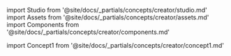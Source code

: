 import Studio from '@site/docs/_partials/concepts/creator/studio.md'
import Assets from '@site/docs/_partials/concepts/creator/assets.md'
import Components from '@site/docs/_partials/concepts/creator/components.md'

import Concept1 from '@site/docs/_partials/concepts/creator/concept1.md'

<Studio />
<Assets />


<!-- FIXME: Remove -->
<!-- core -->
<!-- advanced -->
<Components />
<Concept1 />
<Concept1 />
<!-- mastery -->
<Concept1 />
<Concept1 />




<!-- Concepts List  (isolated from guided steps)
# Core
## Dashboard    <- (new)
Project Management
  Installing Projects
  Scene Management
Admin Panel
Tutorial Tracks
## Studio
### Material Editor
(viewer+editor)


## Assets
Prefabs	
Kits
Lights
LookDev Presets  (name TBD)
### Scripts
- [ ] Animation Triggers
  - [ ] (tut step) Move object
  - [ ] (tut step) Scale object
  - [ ] (tut step) Change color
- [ ] (not yet) Animation Timeline
  - [ ] Keying
- [ ] URL redirect
- [ ] Ecommerce
### Lighting / Look Dev
Environment Map
Environment Map Baker
Lightmaps
Lightmaps Baker

### CMS
User Library
Assets Packs  (Starter Packs/kits)
Assets Panel
Assets Panel Search
Assets Panel Categories
### Scene
Scene Building
Ground Plane
#### Skybox
Cubemap
Time of Day (Procedural)
### Optimization
On Import
On Publish
Compression
Dynamic Loading
Variants & LODs


# Advanced
## Studio
- [ ] Snapping
- [ ] Non-default UI layout
- [ ] Gizmos
- [ ] Switch origin
- [ ] Switch obj reference space
- [ ] Validation/Debug
  - [ ] Tilde menu
  - [ ] How to use stats
    - [ ] Upper limits of drawcalls
    - [ ] Upper limits of triangles
    - [ ] What are drawcalls/etc
    - [ ] Budgets: Not go over the limits, what are they
  - [ ] Debug helpers
    - [ ] Physics helpers
    - ...
- [ ] Graphics Basics: Glossary and gamedev concepts

## Assets
- [ ] Budgets
- [ ] Optimization
  - [ ] Variants & LODs
  - [ ] Dynamic Loading
  - [ ] Compression
### Web Formats
- [ ] ee.GLTF + Extensions
  - [ ] Hierarchy
  - [ ] Model components
  - [ ] gltf vs glb
- [ ] KTX
- [ ] UVOL
- [ ] Streaming (Video/Audio)
### Important Components
- [ ] Text
- [ ] Camera
- [ ] Animations
#### Model Component
- [ ] Animations
- [ ] Custom Materials  (Editing, Setting them up)
#### Transform Component
Origin Point

## Avatars
- [ ] Emotes
- [ ] Mocap
- [ ] Custom Avatars  (currently hardcoded)


# Mastery
Project Management
  - [ ] GitHub Docs
  - [ ] Team sync tools
Model Checkers (websites)
Visualscript
GLTF hierarchies  (maybe: relationship to USD)












- [ ] Sourcing Assets, Avatars and Animations   (other people's assets)
-->

